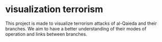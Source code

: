 # visualization terrorism

This project is made to visualize terrorism attacks of al-Qaieda and their branches. We aim to have a better understanding of their modes of operation and links between branches. 
